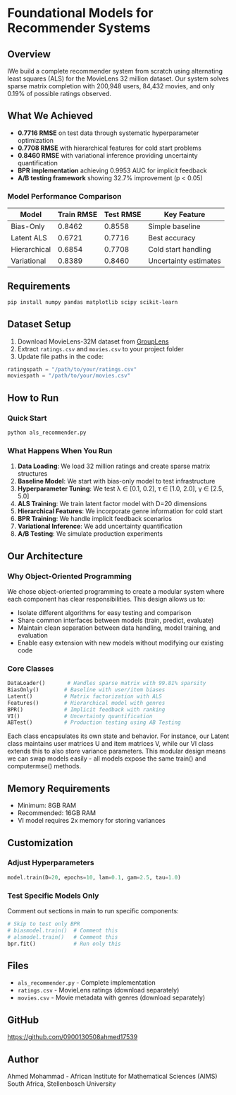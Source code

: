 # Foundational Models for Recommender Systems

## Overview
IWe build a complete recommender system from scratch using alternating least squares (ALS) for the MovieLens 32 million dataset. Our system solves sparse matrix completion with 200,948 users, 84,432 movies, and only 0.19% of possible ratings observed.

## What We Achieved
* **0.7716 RMSE** on test data through systematic hyperparameter optimization
* **0.7708 RMSE** with hierarchical features for cold start problems
* **0.8460 RMSE** with variational inference providing uncertainty quantification
* **BPR implementation** achieving 0.9953 AUC for implicit feedback
* **A/B testing framework** showing 32.7% improvement (p < 0.05)

### Model Performance Comparison
| Model | Train RMSE | Test RMSE | Key Feature |
|-------|------------|-----------|-------------|
| Bias-Only | 0.8462 | 0.8558 | Simple baseline |
| Latent ALS | 0.6721 | 0.7716 | Best accuracy |
| Hierarchical | 0.6854 | 0.7708 | Cold start handling |
| Variational | 0.8389 | 0.8460 | Uncertainty estimates |

## Requirements
```bash
pip install numpy pandas matplotlib scipy scikit-learn
```

## Dataset Setup
1. Download MovieLens-32M dataset from [GroupLens](https://grouplens.org/datasets/movielens/32m/)
2. Extract `ratings.csv` and `movies.csv` to your project folder
3. Update file paths in the code:
```python
ratingspath = "/path/to/your/ratings.csv"
moviespath = "/path/to/your/movies.csv"
```

## How to Run

### Quick Start
```bash
python als_recommender.py
```

### What Happens When You Run
1. **Data Loading**: We load 32 million ratings and create sparse matrix structures
2. **Baseline Model**: We start with bias-only model to test infrastructure
3. **Hyperparameter Tuning**: We test λ ∈ [0.1, 0.2], τ ∈ [1.0, 2.0], γ ∈ [2.5, 5.0]
4. **ALS Training**: We train latent factor model with D=20 dimensions
5. **Hierarchical Features**: We incorporate genre information for cold start
6. **BPR Training**: We handle implicit feedback scenarios
7. **Variational Inference**: We add uncertainty quantification
8. **A/B Testing**: We simulate production experiments

## Our Architecture

### Why Object-Oriented Programming
We chose object-oriented programming to create a modular system where each component has clear responsibilities. This design allows us to:
- Isolate different algorithms for easy testing and comparison
- Share common interfaces between models (train, predict, evaluate)
- Maintain clean separation between data handling, model training, and evaluation
- Enable easy extension with new models without modifying our existing code

### Core Classes
```python
DataLoader()       # Handles sparse matrix with 99.81% sparsity
BiasOnly()        # Baseline with user/item biases
Latent()          # Matrix factorization with ALS
Features()        # Hierarchical model with genres
BPR()             # Implicit feedback with ranking
VI()              # Uncertainty quantification
ABTest()          # Production testing using AB Testing 
```

Each class encapsulates its own state and behavior. For instance, our Latent class maintains user matrices U and item matrices V, while our VI class extends this to also store variance parameters. This modular design means we can swap models easily - all models expose the same train() and computermse() methods.

## Memory Requirements
* Minimum: 8GB RAM
* Recommended: 16GB RAM
* VI model requires 2x memory for storing variances

## Customization

### Adjust Hyperparameters
```python
model.train(D=20, epochs=10, lam=0.1, gam=2.5, tau=1.0)
```

### Test Specific Models Only
Comment out sections in main to run specific components:
```python
# Skip to test only BPR
# biasmodel.train()  # Comment this
# alsmodel.train()   # Comment this
bpr.fit()            # Run only this
```

## Files
* `als_recommender.py` - Complete implementation
* `ratings.csv` - MovieLens ratings (download separately)
* `movies.csv` - Movie metadata with genres (download separately)

## GitHub
https://github.com/0900130508ahmed17539

## Author
Ahmed Mohammad - African Institute for Mathematical Sciences (AIMS) South Africa, Stellenbosch University
